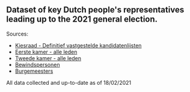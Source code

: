## Dataset of key Dutch people's representatives leading up to the 2021 general election.

Sources:

* [Kiesraad - Definitief vastgestelde kandidatenlijsten](https://www.kiesraad.nl/adviezen-en-publicaties/publicaties/2021/02/16/definitief-vastgestelde-kandidatenlijsten)
* [Eerste kamer - alle leden](https://www.eerstekamer.nl/alle_leden)
* [Tweede kamer - alle leden](https://www.tweedekamer.nl/kamerleden_en_commissies/alle_kamerleden)
* [Bewindspersonen](https://www.rijksoverheid.nl/regering/bewindspersonen)
* [Burgemeesters](https://www.burgemeesters.nl/burgemeesters)

All data collected and up-to-date as of 18/02/2021
